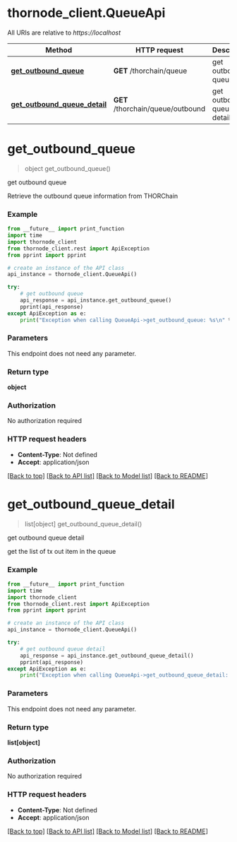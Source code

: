 # thornode_client.QueueApi

All URIs are relative to *https://localhost*

Method | HTTP request | Description
------------- | ------------- | -------------
[**get_outbound_queue**](QueueApi.md#get_outbound_queue) | **GET** /thorchain/queue | get outbound queue
[**get_outbound_queue_detail**](QueueApi.md#get_outbound_queue_detail) | **GET** /thorchain/queue/outbound | get outbound queue detail


# **get_outbound_queue**
> object get_outbound_queue()

get outbound queue

Retrieve the outbound queue information from THORChain

### Example
```python
from __future__ import print_function
import time
import thornode_client
from thornode_client.rest import ApiException
from pprint import pprint

# create an instance of the API class
api_instance = thornode_client.QueueApi()

try:
    # get outbound queue
    api_response = api_instance.get_outbound_queue()
    pprint(api_response)
except ApiException as e:
    print("Exception when calling QueueApi->get_outbound_queue: %s\n" % e)
```

### Parameters
This endpoint does not need any parameter.

### Return type

**object**

### Authorization

No authorization required

### HTTP request headers

 - **Content-Type**: Not defined
 - **Accept**: application/json

[[Back to top]](#) [[Back to API list]](../README.md#documentation-for-api-endpoints) [[Back to Model list]](../README.md#documentation-for-models) [[Back to README]](../README.md)

# **get_outbound_queue_detail**
> list[object] get_outbound_queue_detail()

get outbound queue detail

get the list of tx out item in the queue

### Example
```python
from __future__ import print_function
import time
import thornode_client
from thornode_client.rest import ApiException
from pprint import pprint

# create an instance of the API class
api_instance = thornode_client.QueueApi()

try:
    # get outbound queue detail
    api_response = api_instance.get_outbound_queue_detail()
    pprint(api_response)
except ApiException as e:
    print("Exception when calling QueueApi->get_outbound_queue_detail: %s\n" % e)
```

### Parameters
This endpoint does not need any parameter.

### Return type

**list[object]**

### Authorization

No authorization required

### HTTP request headers

 - **Content-Type**: Not defined
 - **Accept**: application/json

[[Back to top]](#) [[Back to API list]](../README.md#documentation-for-api-endpoints) [[Back to Model list]](../README.md#documentation-for-models) [[Back to README]](../README.md)

